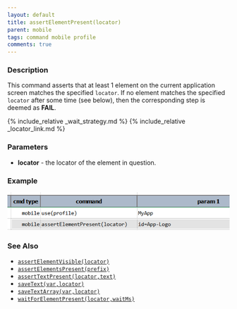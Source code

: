 ```yaml
---
layout: default
title: assertElementPresent(locator)
parent: mobile
tags: command mobile profile
comments: true
---
```



### Description
This command asserts that at least 1 element on the current application screen matches the specified `locator`. If no
element matches the specified `locator` after some time (see below), then the corresponding step is deemed as **FAIL**.

{% include_relative _wait_strategy.md %}
{% include_relative _locator_link.md %}


### Parameters
- **locator** - the locator of the element in question. 


### Example
![](image/assertElementPresent_01.png)


### See Also
- [`assertElementVisible(locator)`](assertElementVisible(locator))
- [`assertElementsPresent(prefix)`](assertElementsPresent(prefix))
- [`assertTextPresent(locator,text)`](assertTextPresent(locator,text))
- [`saveText(var,locator)`](saveText(var,locator))
- [`saveTextArray(var,locator)`](saveTextArray(var,locator))
- [`waitForElementPresent(locator,waitMs)`](waitForElementPresent(locator,waitMs))
